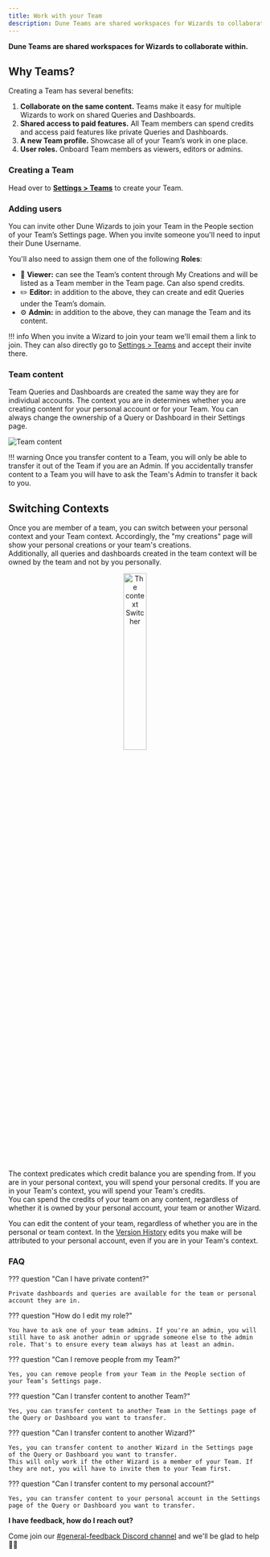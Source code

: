 ```yaml
---
title: Work with your Team
description: Dune Teams are shared workspaces for Wizards to collaborate within.
---
```


**Dune Teams are shared workspaces for Wizards to collaborate within.**

## Why Teams?

Creating a Team has several benefits:

1. **Collaborate on the same content.** Teams make it easy for multiple Wizards to work on shared Queries and Dashboards.
2. **Shared access to paid features.** All Team members can spend credits and access paid features like private Queries and Dashboards.
3. **A new Team profile.** Showcase all of your Team’s work in one place.
4. **User roles.** Onboard Team members as viewers, editors or admins.

### Creating a Team

Head over to [**Settings > Teams**](https://dune.com/settings/teams) to create your Team.

### Adding users

You can invite other Dune Wizards to join your Team in the People section of your Team’s Settings page. When you invite someone you'll need to input their Dune Username.

You'll also need to assign them one of the following **Roles**:

- 👀 **Viewer:** can see the Team’s content through My Creations and will be listed as a Team member in the Team page. Can also spend credits.
- ✏️ **Editor:** in addition to the above, they can create and edit Queries under the Team’s domain.
- ⚙️ **Admin:** in addition to the above, they can manage the Team and its content.

!!! info
    When you invite a Wizard to join your team we'll email them a link to join. They can also directly go to [Settings > Teams](https://dune.com/settings/teams) and accept their invite there.

### Team content

Team Queries and Dashboards are created the same way they are for individual accounts. The context you are in determines whether you are creating content for your personal account or for your Team. You can always change the ownership of a Query or Dashboard in their Settings page.

![Team content](images/teams/teams-1.png)

!!! warning
    Once you transfer content to a Team, you will only be able to transfer it out of the Team if you are an Admin. If you accidentally transfer content to a Team you will have to ask the Team's Admin to transfer it back to you.


## Switching Contexts 

Once you are member of a team, you can switch between your personal context and your Team context. Accordingly, the "my creations" page will show your personal creations or your team's creations.   
Additionally, all queries and dashboards created in the team context will be owned by the team and not by you personally.

<p align="center">
  <img src="../images/context-switcher.jpeg" alt="The context Switcher" title="Context Switcher" style="width: 30%;" /><br />
</p>

The context predicates which credit balance you are spending from. If you are in your personal context, you will spend your personal credits. If you are in your Team's context, you will spend your Team's credits.  
You can spend the credits of your team on any content, regardless of whether it is owned by your personal account, your team or another Wizard. 

You can edit the content of your team, regardless of whether you are in the personal or team context.
In the [Version History](../app/query-editor/version-history.md) edits you make will be attributed to your personal account, even if you are in your Team's context.

### FAQ

??? question "Can I have private content?"

    Private dashboards and queries are available for the team or personal account they are in.

??? question "How do I edit my role?"

    You have to ask one of your team admins. If you're an admin, you will still have to ask another admin or upgrade someone else to the admin role. That's to ensure every team always has at least an admin.

??? question "Can I remove people from my Team?"

    Yes, you can remove people from your Team in the People section of your Team’s Settings page.

??? question "Can I transfer content to another Team?"

    Yes, you can transfer content to another Team in the Settings page of the Query or Dashboard you want to transfer.

??? question "Can I transfer content to another Wizard?"

    Yes, you can transfer content to another Wizard in the Settings page of the Query or Dashboard you want to transfer.
    This will only work if the other Wizard is a member of your Team. If they are not, you will have to invite them to your Team first.

??? question "Can I transfer content to my personal account?"

    Yes, you can transfer content to your personal account in the Settings page of the Query or Dashboard you want to transfer.

**I have feedback, how do I reach out?**

Come join our [#general-feedback Discord channel](https://discord.com/channels/757637422384283659/1012706316755664926) and we'll be glad to help 🙇‍♂️
